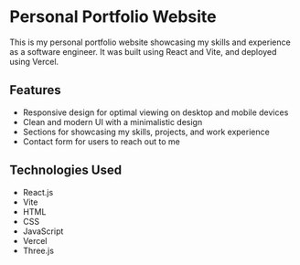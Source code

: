 # Personal Portfolio Website

This is my personal portfolio website showcasing my skills and experience as a software engineer. It was built using React and Vite, and deployed using Vercel.

## Features

- Responsive design for optimal viewing on desktop and mobile devices
- Clean and modern UI with a minimalistic design
- Sections for showcasing my skills, projects, and work experience
- Contact form for users to reach out to me

## Technologies Used

- React.js
- Vite
- HTML
- CSS
- JavaScript
- Vercel
- Three.js
